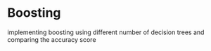 # Boosting
implementing boosting using different number of decision trees and comparing the accuracy score
